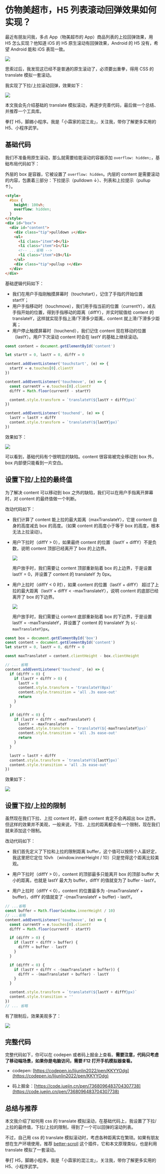 # 仿物美超市，H5 列表滚动回弹效果如何实现？

最近有朋友问我，多点 App（物美超市的 App）商品列表的上拉回弹效果，用 H5 怎么实现？他知道 iOS 的 H5 原生滚动有回弹效果，Android 的 H5 没有，希望 Android 能和 iOS 表现一致。

![](./img/duodian.gif)

思索过后，我发现这已经不是普通的原生滚动了，必须要出重拳，得用 CSS 的 translate 模拟一套滚动。

我实现了下拉/上拉滚动回弹，效果如下：

![](./img/springback.gif)

本文我会先介绍基础的 translate 模拟滚动，再逐步完善代码，最后做一个总结、并推荐一个工具库。

拳打 H5，脚踢小程序。我是「小霖家的混江龙」，关注我，带你了解更多实用的 H5、小程序武学。

## 基础代码

我们不准备用原生滚动，那么就需要给能滚动的容器添加 `overflow: hidden;`，基础布局代码如下：

外层的 box 是容器，它被设置了 `overflow: hidden`。内层的 content 是需要滚动的内容，包裹着三部分：下拉提示（pulldown ↓）、列表和上拉提示（pullup ↑）。

```html
<style>
  #box {
    height: 100vh;
    overflow: hidden;
  }
</style>
<div id="box">
  <div id="content">
    <div class="tip">pulldown ↓</div>
    <ul>
      <li class="item">0</li>
      <li class="item">1</li>
      <!-- ...省略 -->
      <li class="item">19</li>
    </ul>
    <div class="tip">pullup ↑</div>
  </div>
</div>
```

基础逻辑代码如下：

- 我们在用户手指刚触摸屏幕时（touchstart），记住了手指的开始位置 startY；
- 用户手指移动时（touchmove），我们用手指当前的位置（currentY），减去手指开始的位置，得到手指移动的距离（diffY），并实时赋值给 content 的 translateY，这样就实现手指上滑/下滑多少距离，content 就上滑/下滑多少距离；
- 用户停止触摸屏幕时（touchend），我们记住 content 现在移动的位置（lastY）。用户下次滚动 content 时会在 lastY 的基础上继续滚动。

```js
const content = document.getElementById('content')

let startY = 0, lastY = 0, diffY = 0

content.addEventListener('touchstart', (e) => {
  startY = e.touches[0].clientY
})

content.addEventListener('touchmove', (e) => {
  const currentY = e.touches[0].clientY
  diffY = Math.floor(currentY - startY)

  content.style.transform = `translateY(${lastY + diffY}px)`
})

content.addEventListener('touchend', (e) => {
  lastY = lastY + diffY
  content.style.transform = `translateY(${lastY}px)`
})
```

效果如下：

![](./img/basic.gif)

可以看到，基础代码有个很明显的缺陷。content 很容易被完全移动到 box 外，box 内部便只能看到一片空白。

## 设置下拉/上拉的最终值

为了解决 content 可以移动到 box 之外的缺陷，我们可以在用户手指离开屏幕时，对 content 的最终值做一个判断。

改动代码如下：

- 我们计算了 content 能上拉的最大距离（maxTranslateY），它是 content 自身的高度减去 box 的高度。（如果 content 的高度小于等于 box 的高度，根本无法上拉滚动）。

- 用户下拉时（diffY > 0），如果最终 content 的位置（lastY + diffY）不是负数，说明 content 顶部已经离开了 box 的上边界。

  ![](./img/content-leave-box-top.png)

  用户放手时，我们需要让 content 顶部重新贴着 box 的上边界，于是设置 lastY = 0，并设置了 content 的 translateY 为 0px。

- 用户上拉时（diffY < 0 时），如果 content 的位置（lastY + diffY） 超过了上拉的最大距离（lastY + diffY < -maxTranslateY），说明 content 的底部已经离开了 box 的下边界。
  
  ![](./img/content-leave-box-bottom.png)

  用户放手时，我们需要让 content 底部重新贴着 box 的下边界，于是设置 lastY = -maxTranslateY，并设置了 content 的 translateY 为 `${-maxTranslateY}px`。

```js
const box = document.getElementById('box')
const content = document.getElementById('content')
let startY = 0, lastY = 0, diffY = 0

const maxTranslateY = content.clientHeight - box.clientHeight

// ... 省略
content.addEventListener('touchend', (e) => {
  if (diffY > 0) {
    if (lastY + diffY > 0) {
      lastY = 0
      content.style.transform = 'translateY(0px)'
      content.style.transition = 'all .3s ease-out'
      return
    }
  }

  if (diffY < 0) {
    if (lastY + diffY < -maxTranslateY) {
      lastY = -maxTranslateY
      content.style.transform = `translateY(${-maxTranslateY}px)`
      content.style.transition = 'all .3s ease-out'
      return
    }
  }

  lastY = lastY + diffY
  content.style.transform = `translateY(${lastY}px)`
  content.style.transition = 'all .3s ease-out'
})
```

效果如下：

![](./img/basic-limit.gif)

## 设置下拉/上拉的限制

虽然现在我们下拉、上拉 content 时，最终 content 肯定不会再超出 box 边界。但这样的效果并不美观，一般来说，下拉、上拉的距离都会有一个限制，现在我们就来添加这个限制。

改动代码如下：

- 我们首先定义了下拉和上拉的限制距离 buffer，这个值可以按照个人喜好定，我这里把它定位 10vh （window.innerHeight / 10）只是觉得这个距离比较美观。

- 用户下拉时（diffY > 0），content 的顶部最多只能离开 box 的顶部 buffer 大小的距离，也就是 lastY 最大为 buffer，diffY 的值就变为了 buffer - lastY。

- 用户上拉时（diffY < 0），content 的位置最多为 -(maxTranslateY + buffer)，diffY 的值就变了 -(maxTranslateY + buffer) - lastY。

```js
// ...省略
const buffer = Math.floor(window.innerHeight / 10)
// ...省略
content.addEventListener('touchmove', (e) => {
  const currentY = e.touches[0].clientY
  diffY = Math.floor(currentY - startY)

  if (diffY > 0) {
    if (lastY + diffY > buffer) {
      diffY = buffer - lastY
    }
  }

  if (diffY < 0) {
    if (lastY + diffY < -(maxTranslateY + buffer)) {
      diffY = -(maxTranslateY + buffer) - lastY
    }
  }

  content.style.transform = `translateY(${lastY + diffY}px)`
  content.style.transition = ''
})
// ... 省略
```

有了限制后，效果美观多了：

![](./img/springback.gif)

## 完整代码

完整代码如下，你可以在 codepen 或者码上掘金上查看。**需要注意，代码只考虑了移动端场景，如果你是电脑访问，需要 F12 打开手机模拟器查看。**

- codepen: [https://codepen.io/lijunlin2022/pen/KKYYOdg](https://codepen.io/lijunlin2022/pen/KKYYOdg)

- 码上掘金：[https://code.juejin.cn/pen/7368096483704307738](https://code.juejin.cn/pen/7368096483704307738)

## 总结与推荐

本文我介绍了如何用 css 的 translate 模拟滚动，在基础代码上，我设置了下拉/上拉的最终值，下拉/上拉的限制，得到了一个可以回弹的滚动列表。

不过，自己用 css 的 translate 模拟滚动时，考虑各种距离实在繁琐。如果有朋友想在生产环境使用，推荐 [better-scroll](https://better-scroll.github.io/docs/zh-CN/guide/) 这个插件，它和本文原理类似，也是利用 translate 模拟了一套滚动。

拳打 H5，脚踢小程序。我是「小霖家的混江龙」，关注我，带你了解更多实用的 H5、小程序武学。
